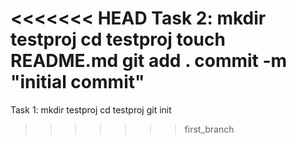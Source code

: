 <<<<<<< HEAD
Task 2:
mkdir testproj
cd testproj
touch README.md
git add .
commit -m "initial commit"
=======
Task 1:
mkdir testproj
cd testproj
git init
>>>>>>> first_branch
